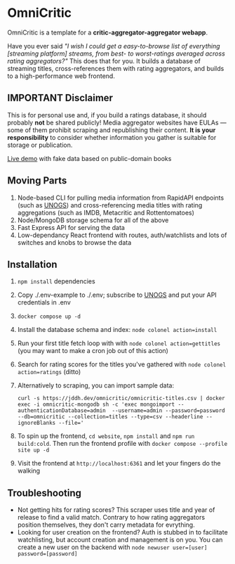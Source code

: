 # OmniCritic

OmniCritic is a template for a **critic-aggregator-aggregator webapp**. 

Have you ever said *"I wish I could get a easy-to-browse list of *everything* [streaming platform] streams, from best- to worst-ratings averaged across rating aggregators?"* This does that for you. It builds a database of streaming titles, cross-references them with rating aggregators, and builds to a high-performance web frontend.

## IMPORTANT Disclaimer
This is for personal use and, if you build a ratings database, it should probably **not** be shared publicly! Media aggregator websites have EULAs — some of them prohibit scraping and republishing their content. **It is your responsibility** to consider whether information you gather is suitable for storage or publication.

[Live demo](https://jddh.dev/omnicritic) with fake data based on public-domain books

## Moving Parts
1. Node-based CLI for pulling media information from RapidAPI endpoints (such as [UNOGS](https://rapidapi.com/unogs/api/unogs/)) and cross-referencing media titles with rating aggregations (such as IMDB, Metacritic and Rottentomatoes)
2. Node/MongoDB storage schema for all of the above
3. Fast Express API for serving the data
4. Low-dependancy React frontend with routes, auth/watchlists and lots of switches and knobs to browse the data 

## Installation
1. `npm install` dependencies
3. Copy ./.env-example to ./.env; subscribe to [UNOGS](https://rapidapi.com/unogs/api/unogs/) and put your API credentials in .env
4. `docker compose up -d` 
5. Install the database schema and index: `node colonel action=install`
6. Run your first title fetch loop with with `node colonel action=gettitles` (you may want to make a cron job out of this action)
7. Search for rating scores for the titles you've gathered with `node colonel action=ratings` (ditto)
8. Alternatively to scraping, you can import sample data:
   
       curl -s https://jddh.dev/omnicritic/omnicritic-titles.csv | docker exec -i omnicritic-mongodb sh -c 'exec mongoimport --authenticationDatabase=admin  --username=admin --password=password  --db=omnicritic --collection=titles --type=csv --headerline --ignoreBlanks --file='
9. To spin up the frontend, `cd website`, `npm install` and `npm run build:cold`. Then run the frontend profile with `docker compose --profile site up -d`
10. Visit the frontend at `http://localhost:6361` and let your fingers do the walking

## Troubleshooting
- Not getting hits for rating scores? This scraper uses title and year of release to find a valid match. Contrary to how rating aggregators position themselves, they don't carry metadata for evrything. 
- Looking for user creation on the frontend? Auth is stubbed in to facilitate watchlisting, but account creation and management is on you. You can create a new user on the backend with `node newuser user=[user] password=[password]`